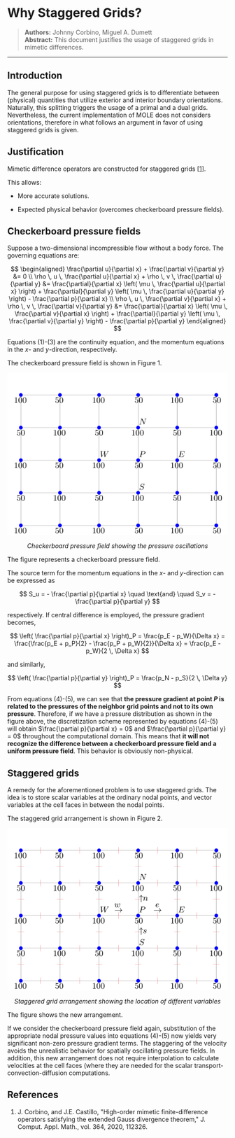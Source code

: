 # Why Staggered Grids?

> **Authors:** Johnny Corbino, Miguel A. Dumett  
> **Abstract:** This document justifies the usage of staggered grids in mimetic
> differences.

---

## Introduction

The general purpose for using staggered grids is to differentiate
between (physical) quantities that utilize exterior and interior
boundary orientations. Naturally, this splitting triggers the usage of a
primal and a dual grids. Nevertheless, the current implementation of
MOLE does not considers orientations, therefore in what follows an
argument in favor of using staggered grids is given.

## Justification

Mimetic difference operators are constructed for staggered grids
[[1](#ref1)].

This allows:

-   More accurate solutions.

-   Expected physical behavior (overcomes checkerboard pressure fields).

## Checkerboard pressure fields

Suppose a two-dimensional incompressible flow without a body force. The
governing equations are: 

$$
\begin{aligned}
\frac{\partial u}{\partial x} + \frac{\partial v}{\partial y} &= 0 \\
\rho \, u \, \frac{\partial u}{\partial x} + \rho \, v \, \frac{\partial u}{\partial y} &= \frac{\partial}{\partial x} \left( \mu \, \frac{\partial u}{\partial x} \right) + \frac{\partial}{\partial y} \left( \mu \, \frac{\partial u}{\partial y} \right) - \frac{\partial p}{\partial x} \\
\rho \, u \, \frac{\partial v}{\partial x} + \rho \, v \, \frac{\partial v}{\partial y} &= \frac{\partial}{\partial x} \left( \mu \, \frac{\partial v}{\partial x} \right) + \frac{\partial}{\partial y} \left( \mu \, \frac{\partial v}{\partial y} \right) - \frac{\partial p}{\partial y}
\end{aligned}
$$

Equations (1)-(3) are the continuity equation, and the momentum equations in the $x$- and $y$-direction, respectively.

The checkerboard pressure field is shown in Figure 1.

<div style="text-align: center">

![Checkerboard pressure field](figures/StaggeredGrids_figure_1.svg)

*Checkerboard pressure field showing the pressure oscillations*
</div>

The figure represents a checkerboard pressure field.

The source term for the momentum equations in the $x$- and $y$-direction
can be expressed as

$$
S_u = - \frac{\partial p}{\partial x} \quad \text{and} \quad S_v = - \frac{\partial p}{\partial y}
$$

respectively. If central difference is employed, the pressure gradient
becomes,

$$
\left( \frac{\partial p}{\partial x} \right)_P = \frac{p_E - p_W}{\Delta x} = \frac{\frac{p_E + p_P}{2} - \frac{p_P + p_W}{2}}{\Delta x} = \frac{p_E - p_W}{2 \, \Delta x}
$$

and similarly,

$$
\left( \frac{\partial p}{\partial y} \right)_P = \frac{p_N - p_S}{2 \, \Delta y}
$$

From equations (4)-(5), we can see that **the pressure gradient at point $P$ is related to the pressures of the neighbor grid points and not to its own pressure**. Therefore, if we have a pressure distribution as shown in the figure above, the discretization scheme represented by equations (4)-(5) will obtain $\frac{\partial p}{\partial x} = 0$ and $\frac{\partial p}{\partial y} = 0$ throughout the computational domain. This means that **it will not recognize the difference between a checkerboard pressure field and a uniform pressure field**. This behavior is obviously non-physical.

## Staggered grids

A remedy for the aforementioned problem is to use staggered grids. The
idea is to store scalar variables at the ordinary nodal points, and
vector variables at the cell faces in between the nodal points.

The staggered grid arrangement is shown in Figure 2.

<div style="text-align: center">

![Staggered grid arrangement](figures/StaggeredGrids_figure_2.svg)

*Staggered grid arrangement showing the location of different variables*
</div>

The figure shows the new arrangement.

If we consider the checkerboard pressure field again, substitution of
the appropriate nodal pressure values into equations
(4)-(5) now yields very significant non-zero pressure
gradient terms. The staggering of the velocity avoids the unrealistic
behavior for spatially oscillating pressure fields. In addition, this
new arrangement does not require interpolation to calculate velocities
at the cell faces (where they are needed for the scalar
transport-convection-diffusion computations.

## References

<a name="ref1"></a>
1. J. Corbino, and J.E. Castillo, "High-order mimetic finite-difference operators satisfying the extended Gauss divergence theorem," J. Comput. Appl. Math., vol. 364, 2020, 112326.
